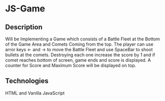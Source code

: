 # JS-Game
## Description
Will be Implementing a Game which consists of a Battle Fleet at the Bottom of the Game Area and Comets Coming from the top. 
The player can use arror keys <- and -> to move the Battle Fleet and use SpaceBar to shoot bullets at the comets.
Destroying each one increase the score by 1 and if comet reaches bottom of screen, game ends and score is displayed.
A counter for Score and Maximum Score will be displayed on top.

## Technologies
HTML and Vanilla JavaScript
